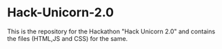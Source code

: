 # Hack-Unicorn-2.0
This is the repository for the Hackathon "Hack Unicorn 2.0" and contains the files (HTML,JS and CSS) for the same.
